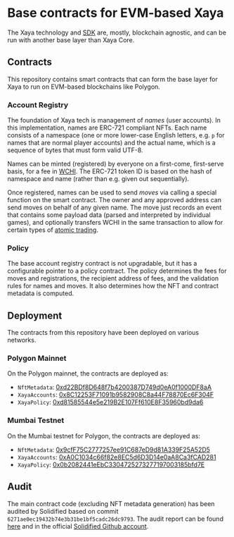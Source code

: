 # Base contracts for EVM-based Xaya

The Xaya technology and [SDK](https://github.com/xaya/libxayagame) are,
mostly, blockchain agnostic, and can be run with another base layer than
Xaya Core.

## Contracts

This repository contains smart contracts that can form the base layer for
Xaya to run on EVM-based blockchains like Polygon.

### Account Registry

The foundation of Xaya tech is management of *names* (user accounts).
In this implementation, names are ERC-721 compliant NFTs.  Each name consists
of a namespace (one or more lower-case English letters, e.g. `p` for
names that are normal player accounts) and the actual name, which is
a sequence of bytes that must form valid UTF-8.

Names can be minted (registered) by everyone on a first-come, first-serve
basis, for a fee in [WCHI](https://github.com/xaya/wchi).
The ERC-721 token ID is based on the hash of namespace and name
(rather than e.g. given out sequentially).

Once registered, names can be used to send *moves* via calling a special
function on the smart contract.  The owner and any approved address
can send moves on behalf of any given name.  The move just records an
event that contains some payload data (parsed and interpreted by
individual games), and optionally transfers WCHI in the same transaction
to allow for certain types of
[atomic trading](https://github.com/xaya/xaya/blob/master/doc/xaya/trading.md).

### Policy

The base account registry contract is not upgradable, but it has a configurable
pointer to a policy contract.  The policy determines the fees for moves
and registrations, the recipient address of fees, and the validation rules
for names and moves.  It also determines how the NFT and contract
metadata is computed.

## Deployment

The contracts from this repository have been deployed on various networks.

### Polygon Mainnet

On the Polygon mainnet, the contracts are deployed as:

- `NftMetadata`: [0xd22BDf8D648f7b4200387D749d0eA0f1000DF8aA](https://polygonscan.com/address/0xd22BDf8D648f7b4200387D749d0eA0f1000DF8aA)
- `XayaAccounts`: [0x8C12253F71091b9582908C8a44F78870Ec6F304F](https://polygonscan.com/address/0x8C12253F71091b9582908C8a44F78870Ec6F304F)
- `XayaPolicy`: [0xd81585544e5e219B2E107Ff610E8F35960bd9da6](https://polygonscan.com/address/0xd81585544e5e219B2E107Ff610E8F35960bd9da6)

### Mumbai Testnet

On the Mumbai testnet for Polygon, the contracts are deployed as:

- `NftMetadata`: [0x9cfF75C2777257ee91C687eD9d81A339F25A52D5](https://mumbai.polygonscan.com/address/0x9cfF75C2777257ee91C687eD9d81A339F25A52D5)
- `XayaAccounts`: [0xA0C1034c66f82e8EC5d6D3D14e0aA8Ca3fCAD281](https://mumbai.polygonscan.com/address/0xA0C1034c66f82e8EC5d6D3D14e0aA8Ca3fCAD281)
- `XayaPolicy`: [0x0b2082441eEbC3304725273277197003185bfd7E](https://mumbai.polygonscan.com/address/0x0b2082441eEbC3304725273277197003185bfd7E)

## Audit

The main contract code (excluding NFT metadata generation) has been
audited by Solidified based on commit
`6271ae0ec19432b74e3b31be1bf5cadc26dc9793`.  The audit report can be found
[here](audit/Solidified_20220319.pdf) and in the official [Solidified Github
account](https://github.com/solidified-platform/audits/blob/master/Audit%20Report%20-%20Xaya.pdf).
